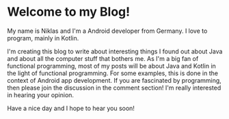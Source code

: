 # Welcome to my Blog!

My name is Niklas and I'm a Android developer from Germany. I love to program, mainly in Kotlin.

I'm creating this blog to write about interesting things I found out about Java and about all the computer stuff that bothers me. As I'm a big fan of functional programming, most of my posts will be about Java and Kotlin in the light of functional programming. For some examples, this is done in the context of Android app development.
If you are fascinated by programming, then please join the discussion in the comment section! I'm really interested in hearing your opinion.  

Have a nice day and I hope to hear you soon!
